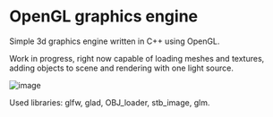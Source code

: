 # OpenGL graphics engine

Simple 3d graphics engine written in C++ using OpenGL.

Work in progress,
right now capable of loading meshes and textures, adding objects to scene and rendering with one light source.

![image](https://github.com/user-attachments/assets/b14b2848-a114-447c-b2b5-222ccc316c6a)


Used libraries:
glfw, glad, OBJ_loader, stb_image, glm.



